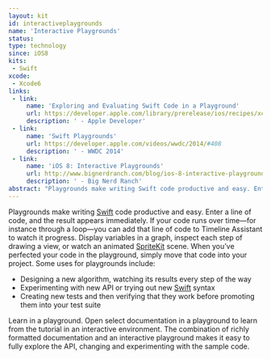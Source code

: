 ```yaml
---
layout: kit
id: interactiveplaygrounds 
name: 'Interactive Playgrounds'
status:
type: technology
since: iOS8
kits:
 - Swift
xcode:
 - Xcode6
links:
 - link:
     name: 'Exploring and Evaluating Swift Code in a Playground'
     url: https://developer.apple.com/library/prerelease/ios/recipes/xcode_help-source_editor/chapters/ExploringandEvaluatingSwiftCodeinaPlayground.html#//apple_ref/doc/uid/TP40009975-CH26
     description: ' - Apple Developer'
 - link:
     name: 'Swift Playgrounds'
     url: https://developer.apple.com/videos/wwdc/2014/#408
     description: ' - WWDC 2014'
 - link:
     name: 'iOS 8: Interactive Playgrounds'
     url: http://www.bignerdranch.com/blog/ios-8-interactive-playgrounds/
     description: ' - Big Nerd Ranch'
abstract: "Playgrounds make writing Swift code productive and easy. Enter a line of code, and the result appears immediately."
---
```


Playgrounds make writing [Swift](/Swift) code productive and easy. Enter a line of code, and the result appears immediately. If your code runs over time—for instance through a loop—you can add that line of code to Timeline Assistant to watch it progress. Display variables in a graph, inspect each step of drawing a view, or watch an animated [SpriteKit](/SpriteKit) scene. When you’ve perfected your code in the playground, simply move that code into your project. Some uses for playgrounds include:

* Designing a new algorithm, watching its results every step of the way
* Experimenting with new API or trying out new [Swift](/Swift) syntax
* Creating new tests and then verifying that they work before promoting them into your test suite

Learn in a playground. Open select documentation in a playground to learn from the tutorial in an interactive environment. The combination of richly formatted documentation and an interactive playground makes it easy to fully explore the API, changing and experimenting with the sample code.
